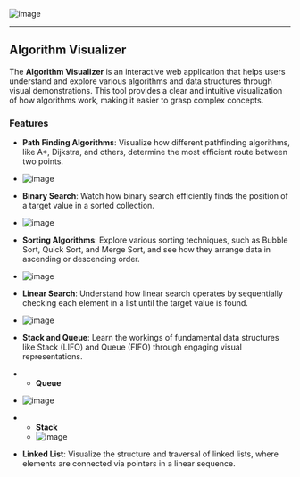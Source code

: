 ![image](https://github.com/user-attachments/assets/0c27d7d5-9602-4808-88aa-603abb0d7ea7)

---

## Algorithm Visualizer

The **Algorithm Visualizer** is an interactive web application that helps users understand and explore various algorithms and data structures through visual demonstrations. This tool provides a clear and intuitive visualization of how algorithms work, making it easier to grasp complex concepts. 

### Features
- **Path Finding Algorithms**: Visualize how different pathfinding algorithms, like A*, Dijkstra, and others, determine the most efficient route between two points.
- ![image](https://github.com/user-attachments/assets/74669f96-28c3-4e39-9ecd-f3fb562388aa)

- **Binary Search**: Watch how binary search efficiently finds the position of a target value in a sorted collection.
- ![image](https://github.com/user-attachments/assets/a9cca6a0-ffd9-445b-ac7f-4047dde61e30)

- **Sorting Algorithms**: Explore various sorting techniques, such as Bubble Sort, Quick Sort, and Merge Sort, and see how they arrange data in ascending or descending order.
- ![image](https://github.com/user-attachments/assets/a2dcce17-9d02-4b74-bdf1-8cf45d549165)

- **Linear Search**: Understand how linear search operates by sequentially checking each element in a list until the target value is found.
- ![image](https://github.com/user-attachments/assets/aed7f551-6175-4801-bda4-2d7969f5c501)

- **Stack and Queue**: Learn the workings of fundamental data structures like Stack (LIFO) and Queue (FIFO) through engaging visual representations.
- - **Queue**
- ![image](https://github.com/user-attachments/assets/a13d3cbe-5ec0-4ea8-827c-1779fee9288a)
- - **Stack**
  - ![image](https://github.com/user-attachments/assets/75882a78-3158-4583-9389-191d368f2d3f)


- **Linked List**: Visualize the structure and traversal of linked lists, where elements are connected via pointers in a linear sequence.

